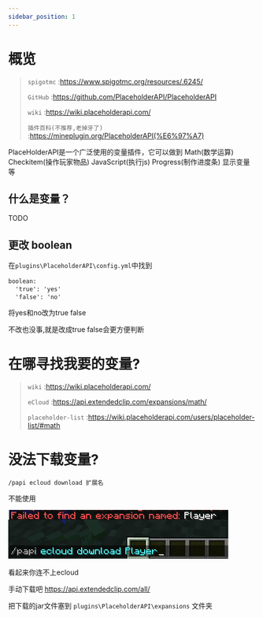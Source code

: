 ```yaml
---
sidebar_position: 1
---
```


# 概览

> `spigotmc` :https://www.spigotmc.org/resources/.6245/
>
> `GitHub` :https://github.com/PlaceholderAPI/PlaceholderAPI
>
> `wiki` :https://wiki.placeholderapi.com/
>
> `插件百科(不推荐,老掉牙了)` :https://mineplugin.org/PlaceholderAPI(%E6%97%A7)

PlaceHolderAPI是一个广泛使用的变量插件，它可以做到 Math(数学运算) Checkitem(操作玩家物品) JavaScript(执行js) Progress(制作进度条) 显示变量 等

## 什么是变量？

TODO

## 更改 boolean

在`plugins\PlaceholderAPI\config.yml`中找到

```
boolean:
  'true': 'yes'
  'false': 'no'
```

将yes和no改为true false

不改也没事,就是改成true false会更方便判断

# 在哪寻找我要的变量?

> `wiki` :https://wiki.placeholderapi.com/
>
> `eCloud` :https://api.extendedclip.com/expansions/math/
>
> `placeholder-list` :https://wiki.placeholderapi.com/users/placeholder-list/#math

# 没法下载变量?

```
/papi ecloud download 扩展名
```

不能使用

![](_images/概览/变量下载失败.png)

看起来你连不上ecloud

手动下载吧 https://api.extendedclip.com/all/

把下载的jar文件塞到 `plugins\PlaceholderAPI\expansions` 文件夹